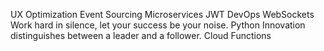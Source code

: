 UX Optimization Event Sourcing Microservices JWT DevOps WebSockets Work hard in silence, let your success be your noise. Python Innovation distinguishes between a leader and a follower. Cloud Functions
